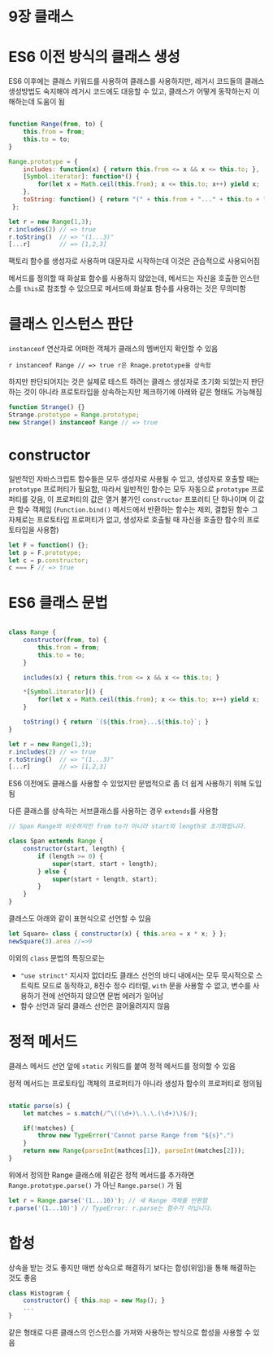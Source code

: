 # 9장 클래스

# ES6 이전 방식의 클래스 생성

ES6 이후에는 클래스 키워드를 사용하여 클래스를 사용하지만, 레거시 코드들의 클래스 생성방법도 숙지해야 레거시 코드에도 대응할 수 있고, 클래스가 어떻게 동작하는지 이해하는데 도움이 됨

```js

function Range(from, to) {
	this.from = from;
	this.to = to;
}

Range.prototype = {
	includes: function(x) { return this.from <= x && x <= this.to; },
	[Symbol.iterator]: function*() {
		for(let x = Math.ceil(this.from); x <= this.to; x++) yield x;
	},
	toString: function() { return "(" + this.from + "..." + this.to + ")"; }
 };

let r = new Range(1,3);
r.includes(2) // => true
r.toString()  // => "(1...3)"
[...r]        // => [1,2,3]
```

팩토리 함수를 생성자로 사용하며 대문자로 시작하는데 이것은 관습적으로 사용되어짐

메서드를 정의할 때 화살표 함수를 사용하지 않았는데, 메서드는 자신을 호출한 인스턴스를 `this`로 참조할 수 있으므로 메서드에 화살표 함수를 사용하는 것은 무의미함


# 클래스 인스턴스 판단

`instanceof` 연산자로 어떠한 객체가 클래스의 멤버인지 확인할 수 있음

`r instanceof Range // => true r은 Rnage.prototype을 상속함`

하지만 판단되어지는 것은 실제로 테스트 하려는 클래스 생성자로 초기화 되었는지 판단하는 것이 아니라 프로토타입을 상속하는지만 체크하기에 아래와 같은 형태도 가능해짐

```js
function Strange() {}
Strange.prototype = Range.prototype;
new Strange() instanceof Range // => true
```


# constructor

일반적인 자바스크립트 함수들은 모두 생성자로 사용될 수 있고, 생성자로 호출할 때는 `prototype` 프로퍼티가 필요함, 따라서 일반적인 함수는 모두 자동으로 `prototype` 프로퍼티를 갖음, 이 프로퍼티의 값은 열거 불가인 `constructor` 프포러티 단 하나이며 이 값은 함수 객체임 
	(`Function.bind()` 메서드에서 반환하는 함수는 제외, 결합된 함수 그 자체로는 프로토타입 프로퍼티가 없고, 생성자로 호출될 때 자신을 호출한 함수의 프로토타입을 사용함)

```js
let F = function() {};
let p = F.prototype;
let c = p.constructor;
c === F // => true
```


# ES6 클래스 문법

```js

class Range {
	constructor(from, to) {
		this.from = from;
		this.to = to;
	}

	includes(x) { return this.from <= x && x <= this.to; }

	*[Symbol.iterator]() {
		for(let x = Math.ceil(this.from); x <= this.to; x++) yield x;
	}

	toString() { return `(${this.from}...${this.to}`; }
}

let r = new Range(1,3);
r.includes(2) // => true
r.toString()  // => "(1...3)"
[...r]        // => [1,2,3]
```

ES6 이전에도 클래스를 사용할 수 있었지만 문법적으로 좀 더 쉽게 사용하기 위해 도입됨

다른 클래스를 상속하는 서브클래스를 사용하는 경우 `extends`를 사용함

```js
// Span Range와 비슷하지만 from to가 아니라 start와 length로 초기화됩니다. 

class Span extends Range {
	constructor(start, length) {
		if (length >= 0) {
			super(start, start + length);
		} else {
			super(start + length, start);
		}
	}
}
```

클래스도 아래와 같이 표현식으로 선언할 수 있음

```js
let Square= class { constructor(x) { this.area = x * x; } };
newSquare(3).area //=>9
```

이외의 `class` 문법의 특징으로는

- `"use strinct"` 지시자 없더라도 클래스 선언의 바디 내에서는 모두 묵시적으로 스트릭트 모드로 동작하고, 8진수 정수 리터럴, `with` 문을 사용할 수 없고, 변수를 사용하기 전에 선언하지 않으면 문법 에러가 일어남
- 함수 선언과 달리 클래스 선언은 끌어올려지지 않음


# 정적 메서드

클래스 메서드 선언 앞에 `static` 키워드를 붙여 정적 메서드를 정의할 수 있음

정적 메서드는 프로토타입 객체의 프로퍼티가 아니라 생성자 함수의 프로퍼티로 정의됨

```js

static parse(s) {
	let matches = s.match(/^\((\d+)\.\.\.(\d+)\)$/);

	if(!matches) {  
		throw new TypeError('Cannot parse Range from "${s}".")
	}
	return new Range(parseInt(mathces[1]), parseInt(matches[2]));
}
```

위에서 정의한 Range 클래스에 위같은 정적 메서드를 추가하면 `Range.prototype.parse()` 가 아닌 `Range.parse()` 가 됨

```js
let r = Range.parse('(1...10)'); // 새 Range 객체를 반환함
r.parse('(1...10)') // TypeError: r.parse는 함수가 아닙니다.

```


# 합성

상속을 받는 것도 좋지만 매번 상속으로 해결하기 보다는 합성(위임)을 통해 해결하는 것도 좋음

```js
class Histogram {
	constructor() { this.map = new Map(); }
	...
}
```

같은 형태로 다른 클래스의 인스턴스를 가져와 사용하는 방식으로 합성을 사용할 수 있음

